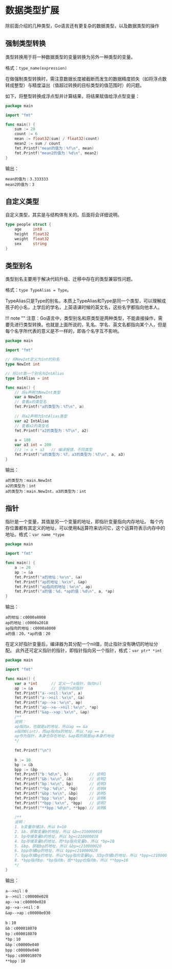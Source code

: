 # 数据类型扩展

除前面介绍的几种类型，Go语言还有更复杂的数据类型，以及数据类型的操作

## 强制类型转换

类型转换用于将一种数据类型的变量转换为另外一种类型的变量。

格式：`type_name(expression)`

在做强制类型转换时，需注意数据长度被截断而发生的数据精度损失（如将浮点数转成整型）与精度溢出（值超过转换的目标类型的值范围时）的问题。

如下，将整型转换成浮点型并计算结果，将结果赋值给浮点型变量：
```go
package main

import "fmt"

func main() {
    sum := 20
    count := 6
    mean := float32(sum) / float32(count)
    mean2 := sum / count
    fmt.Printf("mean的值为：%f\n", mean)
    fmt.Printf("mean2的值为：%d\n", mean2)
}
```
输出：
```text
mean的值为：3.333333
mean2的值为：3
```


## 自定义类型

自定义类型，其实是与结构体有关的。后面将会详细说明。

```go
type people struct {
    age     int8
    height  float32
    weight  float32
    sex     string
}
```


## 类型别名

类型别名主要用于解决代码升级、迁移中存在的类型兼容性问题。

格式：`type TypeAlias = Type`。

TypeAlias只是Type的别名，本质上TypeAlias和Type是同一个类型，可以理解成孩子的小名，上学后的学名，上英语课时候的英文名，这些名字都指向他本人。

!!! note ""
    注意：Go语言中，类型别名和原类型是两种类型，不能直接操作，需要先进行类型转换。也就是上面所说的，乳名、学名、英文名都指向某个人，但是每个名字所代表的意义是不一样的，即各个名字互不影响。


```go
package main

import "fmt"

// 将NewInt定义为int的别名
type NewInt int

// 将int取一个别名叫IntAlias
type IntAlias = int

func main() {
    // 将a声明为NewInt类型
    var a NewInt
    // 查看a的类型名
    fmt.Printf("a的类型为：%T\n", a)
    
    // 将a2声明为IntAlias类型
    var a2 IntAlias
    // 查看a2的类型名
    fmt.Printf("a2的类型为：%T\n", a2)
    
    a = 100
    var a3 int = 200
    //z := a + a3   // 编译报错，不同类型
    fmt.Printf("a的类型为：%T，a3的类型为：%T\n", a, a3)
}
```
输出：
```text
a的类型为：main.NewInt
a2的类型为：int
a的类型为：main.NewInt，a3的类型为：int
```


## 指针

指针是一个变量，其值是另一个变量的地址，即指针变量指向内存地址。
每个内存位置都有其定义的地址，可以使用&运算符来访问它，这个运算符表示内存中的地址。格式：`var name *type`

```go
package main

import "fmt"

func main() {
	a := 20
	ap := &a
	fmt.Printf("a的地址：%x\n", &a)
	fmt.Printf("ap的地址：%x\n", &ap)
	fmt.Printf("ap指向的地址：%x\n", ap)
	fmt.Printf("a的值：%d，*ap的值：%d\n", a, *ap)
}
```
输出：
```text
a的地址：c0000a8008
ap的地址：c0000a2018
ap指向的地址：c0000a8008
a的值：20，*ap的值：20
```


在定义好指针变量后，编译器为其分配一个nil值，防止指针没有确切的地址分配。
此外还可定义指针的指针，即指针指向另一个指针，格式：`var ptr* *int`

```go
package main

import "fmt"

func main() {
    var a *int      // 定义一个a指针，指向nil
    ap := &a        // 空指针a的指针
    fmt.Printf("a-->nil：%x\n", a)
    fmt.Printf("a-->nil：%x\n", &a)
    fmt.Printf("ap-->a：%x\n", ap)
    fmt.Printf("ap-->a-->nil：%x\n", *ap)
    fmt.Printf("&ap-->ap：%x\n", &ap)
    /**
    说明：
    ap指向a，也就是a的地址，所以ap == &a
    a指向0(int)，而ap指向a的地址，所以 *ap == a
    ap作为指针，本身也存在地址，&ap取的就是ap本身的地址
    */
    
    fmt.Printf("\n")
    
    b := 10
    bp := &b
    bpp := &bp
    fmt.Printf("b：%d\n", b)         // 说明1
    fmt.Printf("&b：%x\n", &b)       // 说明2
    fmt.Printf("bp：%x\n", bp)       // 说明3
    fmt.Printf("*bp：%d\n", *bp)     // 说明4
    fmt.Printf("&bp：%x\n", &bp)     // 说明5
    fmt.Printf("bpp：%x\n", bpp)     // 说明6
    fmt.Printf("*bpp：%x\n", *bpp)   // 说明7
    fmt.Printf("**bpp：%d\n", **bpp) // 说明8
    
    /**
    说明：
    1. b变量存储10，所以 b=10
    2. &b，获取变量b的地址，所以 &b=c210000018
    3. bp存储变量b的地址，所以 bp=c210000018
    4. bp存储变量b的地址，而*bp指向变量b，所以 *bp=10
    5. &bp，获取bp的地址，所以 &bp=c210000020
    6. bpp存储bp的地址，所以 bpp=c210000020
    7. bpp存储bp的地址，所以*bpp指向变量bp，又bp存储b的地址，所以 *bpp=c210000018
    8. *bpp指向bp，*bp指向b，故**bpp也指向b，所以 **bpp=10
    */
}
```
输出：
```text
a-->nil：0
a-->nil：c00000e028
ap-->a：c00000e028
ap-->a-->nil：0
&ap-->ap：c00000e030

b：10
&b：c000018070
bp：c000018070
*bp：10
&bp：c00000e040
bpp：c00000e040
*bpp：c000018070
**bpp：10
```
